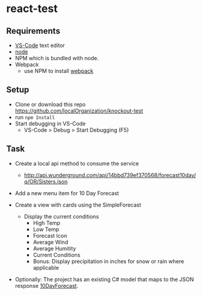 # react-test

## Requirements

* [VS-Code](https://code.visualstudio.com/) text editor
* [node](https://nodejs.org/en/download/)
* NPM which is bundled with node.
* Webpack 
    * use NPM to install [webpack](https://webpack.js.org/guides/installation/)


## Setup

* Clone or download this repo https://github.com/localOrganization/knockout-test
* run `npm Install`
* Start debugging in VS-Code 
   * VS-Code > Debug > Start Debugging (F5) 

## Task

* Create a local api method to consume the service
   * http://api.wunderground.com/api/14bbd739ef370568/forecast10day/q/OR/Sisters.json
* Add a new menu item for 10 Day Forecast
* Create a view with cards using the SimpleForecast
    * Display the current conditions
      * High Temp
      * Low Temp
      * Forecast Icon
      * Average Wind
      * Average Humitity
      * Current Conditions
      * Bonus: Display precipitation in inches for snow or rain where applicable
      
* Optionally: The project has an existing C# model that maps to the JSON response [10DayForecast](/Models/10DayForecast.cs). 
